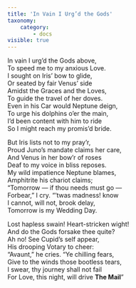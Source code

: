 ```yaml
---  
title: 'In Vain I Urg’d the Gods'
taxonomy:
    category:
        - docs
visible: true
---
```


In vain I urg’d the Gods above,  
To speed me to my anxious Love.  
I sought on Iris’ bow to glide,  
Or seated by fair Venus’ side  
Amidst the Graces and the Loves,  
To guide the travel of her doves.  
Even in his Car would Neptune deign,  
To urge his dolphins o’er the main,  
I’d been content with him to ride  
So I might reach my promis’d bride.  
  
But Iris lists not to my pray’r,  
Proud Juno’s mandate claims her care,  
And Venus in her bow’r of roses  
Deaf to my voice in bliss reposes.  
My wild impatience Neptune blames,  
Amphitrite his chariot claims;  
“Tomorrow — if thou needs must go —  
Forbear,” I cry. “’twas madness! know  
I cannot, will not, brook delay,  
Tomorrow is my Wedding Day.  
  
Lost hapless swain! Heart-stricken wight!  
And do the Gods forsake thee quite?  
Ah no! See Cupid’s self appear,  
His drooping Votary to cheer:  
“Avaunt,” he cries. “Ye chilling fears,  
Give to the winds those bootless tears,  
I swear, thy journey shall not fail  
For Love, this night, will drive **The Mail**”